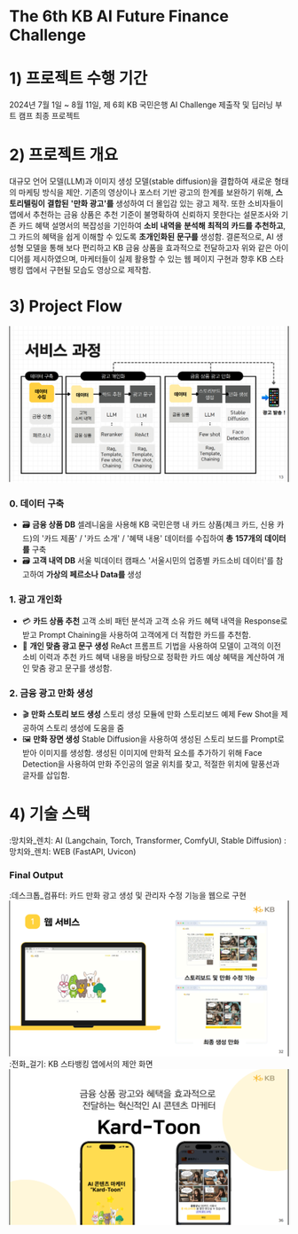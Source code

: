 # The 6th KB AI Future Finance Challenge
# 1) 프로젝트 수행 기간
2024년 7월 1일 ~ 8월 11일, 제 6회 KB 국민은행 AI Challenge 제출작 및 딥러닝 부트 캠프 최종 프로젝트
# 2) 프로젝트 개요
대규모 언어 모델(LLM)과 이미지 생성 모델(stable diffusion)을 결합하여 새로운 형태의 마케팅 방식을 제안.
기존의 영상이나 포스터 기반 광고의 한계를 보완하기 위해, **스토리텔링이** **결합된** **'만화 광고'를** 생성하여 더 몰입감 있는 광고 제작.
또한 소비자들이 앱에서 추천하는 금융 상품은 추천 기준이 불명확하여 신뢰하지 못한다는 설문조사와 기존 카드 혜택 설명서의 복잡성을 기인하여 **소비** **내역을** **분석해** **최적의** **카드를** **추천하고**, 그 카드의 혜택을 쉽게 이해할 수 있도록 **초개인화된** **문구를** 생성함.
결론적으로, AI 생성형 모델을 통해 보다 편리하고 KB 금융 상품을 효과적으로 전달하고자 위와 같은 아이디어를 제시하였으며, 마케터들이 실제 활용할 수 있는 웹 페이지 구현과 향후 KB 스타뱅킹 앱에서 구현될 모습도 영상으로 제작함.
# 3) Project Flow

![image](피그마_사진/서비스흐름도.PNG)
### 0. 데이터 구축
+ 🗃️ **금융 상품 DB**
셀레니움을 사용해 KB 국민은행 내 카드 상품(체크 카드, 신용 카드)의 '카드 제품' / '카드 소개' / '혜택 내용' 데이터를 수집하여 **총** **157개의** **데이터를** 구축
+ 🗃️ **고객 내역 DB**
서울 빅데이터 캠패스 '서울시민의 업종별 카드소비 데이터'를 참고하여 **가상의** **페르소나** **Data를** 생성
### 1. 광고 개인화
+ 💳 **카드 상품 추천**
고객 소비 패턴 분석과 고객 소유 카드 혜택 내역을  Response로 받고 Prompt Chaining을 사용하여 고객에게 더 적합한 카드를 추천함.
+ 💬 **개인 맞춤 광고 문구 생성**
ReAct 프롬프트 기법을 사용하여 모델이 고객의 이전 소비 이력과 추천 카드 혜택 내용을 바탕으로 정확한 카드 예상 혜택을 계산하여 개인 맞춤 광고 문구를 생성함.
### 2. 금융 광고 만화 생성
+ 🎬 **만화 스토리 보드 생성**
스토리 생성 모듈에 만화 스토리보드 예제 Few Shot을 제공하여 스토리 생성에 도움을 줌
+ 🖼️ **만화 장면 생성**
Stable Diffusion을 사용하여 생성된 스토리 보드를 Prompt로 받아 이미지를 생성함.
생성된 이미지에 만화적 요소를 추가하기 위해 Face Detection을 사용하여 만화 주인공의 얼굴 위치를 찾고, 적절한 위치에 말풍선과 글자를 삽입함.
# 4) 기술 스택
:망치와_렌치: AI (Langchain, Torch, Transformer, ComfyUI, Stable Diffusion)
:망치와_렌치: WEB (FastAPI, Uvicon)
### Final Output
:데스크톱_컴퓨터: 카드 만화 광고 생성 및 관리자 수정 기능을 웹으로 구현
![image](피그마_사진/웹구현.PNG)
:전화_걸기: KB 스타뱅킹 앱에서의 제안 화면
![image](피그마_사진/앱구현.PNG)
